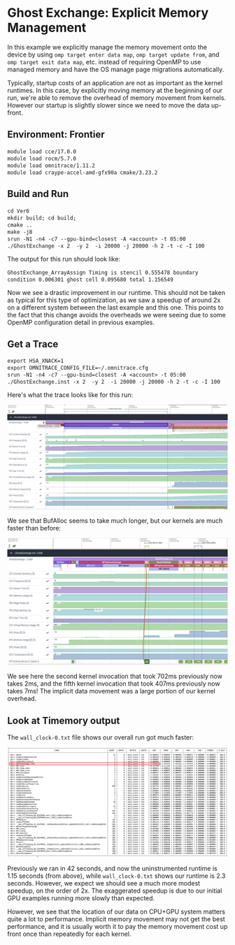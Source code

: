 # Ghost Exchange: Explicit Memory Management

In this example we explicitly manage the memory movement onto the device by using 
`omp target enter data map`, `omp target update from`, and `omp target exit data map`, etc. 
instead of requiring OpenMP to use managed memory and have the OS manage page migrations 
automatically. 

Typically, startup costs of an application are not as important as the kernel runtimes. 
In this case, by explicitly moving memory at the beginning of our run, 
we're able to remove the overhead of memory movement from kernels. 
However our startup is slightly slower since we need to move the data up-front.
## Environment: Frontier

```
module load cce/17.0.0
module load rocm/5.7.0
module load omnitrace/1.11.2
module load craype-accel-amd-gfx90a cmake/3.23.2
```

## Build and Run

```
cd Ver6
mkdir build; cd build;
cmake ..
make -j8
srun -N1 -n4 -c7 --gpu-bind=closest -A <account> -t 05:00 ./GhostExchange -x 2  -y 2  -i 20000 -j 20000 -h 2 -t -c -I 100
```

The output for this run should look like:

```
GhostExchange_ArrayAssign Timing is stencil 0.555478 boundary condition 0.006301 ghost cell 0.095680 total 1.156549
```

Now we see a drastic improvement in our runtime. This should not be taken as typical for this type of
optimization, as we saw a speedup of around 2x on a different system between the last example and this one. 
This points to the fact that this change avoids the overheads we were seeing due to some OpenMP configuration detail in previous examples.

## Get a Trace

```
export HSA_XNACK=1
export OMNITRACE_CONFIG_FILE=~/.omnitrace.cfg
srun -N1 -n4 -c7 --gpu-bind=closest -A <account> -t 05:00 ./GhostExchange.inst -x 2  -y 2  -i 20000 -j 20000 -h 2 -t -c -I 100
```

Here's what the trace looks like for this run:

<p><img src="initial_trace.png"/></p>

We see that BufAlloc seems to take much longer, but our kernels are much faster than before:

<p><img src="zoomed_in.png"/></p>

We see here the second kernel invocation that took 702ms previously now takes 2ms, and the fifth
kernel invocation that took 407ms previously now takes 7ms! The implicit data movement was a large 
portion of our kernel overhead.

## Look at Timemory output

The `wall_clock-0.txt` file shows our overall run got much faster:

<p><img src="timemory_output.png"/></p>

Previously we ran in 42 seconds, and now the uninstrumented runtime is 1.15 seconds (from above), while `wall_clock-0.txt` shows our runtime is 2.3 seconds. However, we expect we
should see a much more modest speedup, on the order of 2x. The exaggerated speedup is due to 
our initial GPU examples running more slowly than expected.

However, we see that the location of our data on CPU+GPU system matters quite a lot to performance.
Implicit memory movement may not get the best performance, and it is usually worth it to 
pay the memory movement cost up front once than repeatedly for each kernel.
